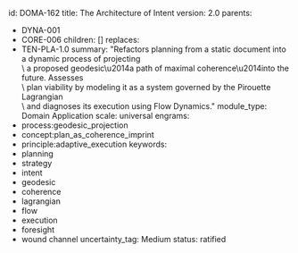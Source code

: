 id: DOMA-162
title: The Architecture of Intent
version: 2.0
parents:
- DYNA-001
- CORE-006
children: []
replaces:
- TEN-PLA-1.0
summary: "Refactors planning from a static document into a dynamic process of projecting\
  \ a proposed geodesic\u2014a path of maximal coherence\u2014into the future. Assesses\
  \ plan viability by modeling it as a system governed by the Pirouette Lagrangian\
  \ and diagnoses its execution using Flow Dynamics."
module_type: Domain Application
scale: universal
engrams:
- process:geodesic_projection
- concept:plan_as_coherence_imprint
- principle:adaptive_execution
keywords:
- planning
- strategy
- intent
- geodesic
- coherence
- lagrangian
- flow
- execution
- foresight
- wound channel
uncertainty_tag: Medium
status: ratified